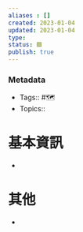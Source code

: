 ```yaml
---
aliases : []
created: 2023-01-04
updated: 2023-01-04
type: 
status: 🟩
publish: true
---
```

### Metadata
- Tags:: #🗺️
- Topics:: 

# 基本資訊
- 
# 其他
- 